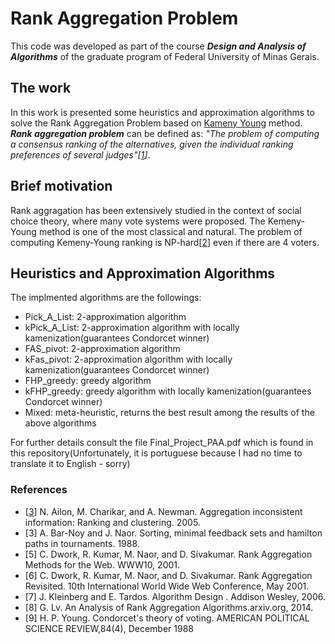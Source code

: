# Rank Aggregation Problem

This code was developed as part of the course ***Design and Analysis of Algorithms*** of the graduate program of Federal University of Minas Gerais.

## The work

In this work is presented some heuristics and approximation algorithms to solve the Rank Aggregation Problem based on [Kameny Young](https://en.wikipedia.org/wiki/Kemeny%E2%80%93Young_method) method. ***Rank aggregation problem***
can be defined as: *"The problem of computing a consensus ranking of the alternatives, given the individual ranking preferences of several judges"[[1](http://www10.org/cdrom/papers/pdf/p577.pdf)]*.

## Brief motivation
Rank aggragation has been extensively studied in the context of social choice theory, where many vote systems were proposed.
The Kemeny-Young method is one of the most classical and natural. The problem of computing Kemeny-Young ranking is NP-hard[[2](http://www.ime.usp.br/~rbrito/docs/voting/BF00303169.pdf)] even if there are 4 voters.

## Heuristics and Approximation Algorithms
The implmented algorithms are the followings:
- Pick_A_List: 2-approximation algorithm
- kPick_A_List: 2-approximation algorithm with locally kamenization(guarantees Condorcet winner)
- FAS_pivot: 2-approximation algorithm
- kFas_pivot: 2-approximation algorithm with locally kamenization(guarantees Condorcet winner)
- FHP_greedy: greedy algorithm
- kFHP_greedy: greedy algorithm with locally kamenization(guarantees Condorcet winner)
- Mixed: meta-heuristic, returns the best result among the results of the above algorithms

For further details consult the file Final_Project_PAA.pdf which is found in this repository(Unfortunately, it is portuguese because I had no time to translate it to English - sorry)

### References
- [[3](http://dimacs.rutgers.edu/~alantha/papers2/acn05conf.pdf)] N.  Ailon,  M.  Charikar,  and  A.  Newman.   Aggregation  inconsistent  information:  Ranking and clustering.  2005.
- [3] A. Bar-Noy and J. Naor. Sorting, minimal feedback sets and hamilton paths in tournaments. 1988.
- [5] C. Dwork, R. Kumar, M. Naor, and D. Sivakumar. Rank Aggregation Methods for the Web. WWW10, 2001.
- [6] C.  Dwork,  R.  Kumar,  M.  Naor,  and  D.  Sivakumar. Rank  Aggregation  Revisited. 10th International World Wide Web Conference, May 2001.
- [7] J. Kleinberg and E. Tardos. Algorithm Design .  Addison Wesley, 2006.
- [8] G. Lv. An Analysis of Rank Aggregation Algorithms.arxiv.org, 2014.
- [9] H. P. Young. Condorcet's theory of voting. AMERICAN POLITICAL SCIENCE REVIEW,84(4), December 1988
